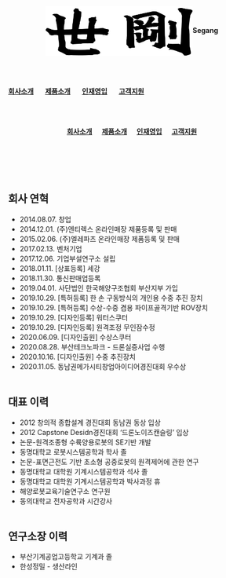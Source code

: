 <DOCTYPE html>
<meta charset="utf-8">
<center><img align="center" width="300" height="100" src="segang_logo.png"><b>Segang</b></center>

<br><br>

[**회사소개**](history.md) &nbsp;&nbsp;&nbsp;&nbsp; [**제품소개**](product.md) &nbsp;&nbsp;&nbsp;&nbsp; [**인재영입**](hr.md) &nbsp;&nbsp;&nbsp;&nbsp; [**고객지원**](cs.md)



<br><br>
<center><a href="history.md"><b>회사소개</b></a> &nbsp;&nbsp;&nbsp;&nbsp;<a href="product.md"><b>제품소개</b></a> &nbsp;&nbsp;&nbsp;&nbsp;<a href="hr.md"><b>인재영입</b></a> &nbsp;&nbsp;&nbsp;&nbsp;<a href="cs.md"><b>고객지원</b></a></center>

<br><br><br><br>

## 회사 연혁

* 2014.08.07. 창업
* 2014.12.01. (주)엔티렉스 온라인매장 제품등록 및 판매
* 2015.02.06. (주)엘레파츠 온라인매장 제품등록 및 판매
* 2017.02.13. 벤처기업
* 2017.12.06. 기업부설연구소 설립
* 2018.01.11. [상표등록] 세강
* 2018.11.30. 통신판매업등록
* 2019.04.01. 사단법인 한국해양구조협회 부산지부 가입
* 2019.10.29. [특허등록] 한 손 구동방식의 개인용 수중 추진 장치
* 2019.10.29. [특허등록] 수상-수중 겸용 파이프골격기반 ROV장치
* 2019.10.29. [디자인등록] 워터스쿠터
* 2019.10.29. [디자인등록] 원격조정 무인잠수정
* 2020.06.09. [디자인출원] 수상스쿠터
* 2020.08.28. 부산테크노파크 - 드론실증사업 수행
* 2020.10.16. [디자인출원] 수중 추진장치
* 2020.11.05. 동남권메가시티창업아이디어경진대회 우수상
<br><br>

## 대표 이력

* 2012 창의적 종합설계 경진대회 동남권 동상 입상
* 2012 Capstone Desidn경진대회 ‘드론노이즈캔슬링’ 입상
* 논문-원격조종형 수륙양용로봇의 SE기반 개발
* 동명대학교 로봇시스템공학과 학사 졸
* 논문-표면근전도 기반 초소형 공중로봇의 원격제어에 관한 연구
* 동명대학교 대학원 기계시스템공학과 석사 졸
* 동명대학교 대학원 기계시스템공학과 박사과정 휴
* 해양로봇교육기술연구소 연구원
* 동의대학교 전자공학과 시간강사
<br><br>

## 연구소장 이력

* 부산기계공업고등학교 기계과 졸
* 한성정밀 - 생산라인
